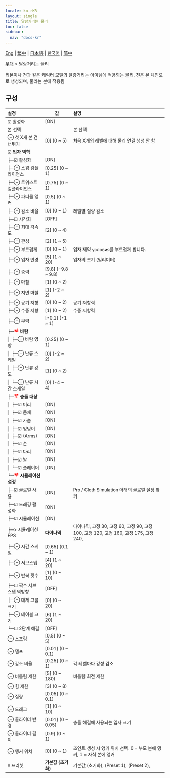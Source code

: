 ```yaml
---
locale: ko-rKR
layout: single
title: 달랑거리는 물리
toc: false
sidebar:
  nav: "docs-kr"
---
```

[Eng](/dancexr/menu/2025.5/stage/cloth_physics) | [繁中](/tw/dancexr/menu/2025.5/stage/cloth_physics) | [日本語](/jp/dancexr/menu/2025.5/stage/cloth_physics) | [한국어](/kr/dancexr/menu/2025.5/stage/cloth_physics) | [简中](/zh/dancexr/menu/2025.5/stage/cloth_physics)

[무대](../menu#무대) > 달랑거리는 물리

리본이나 천과 같은 캐릭터 모델의 달랑거리는 아이템에 적용되는 물리. 천은 본 체인으로 생성되며, 물리는 본에 적용됨

## 구성

| 설정 | 값 | 설명 |
| :--- | --- | :--- |
| ☑ 활성화 | [ON] | 
|  본 선택 || 본 선택
| ⊖ 첫 X개 본 건너뛰기 | [0] (0 ~ 5) | 처음 X개의 레벨에 대해 물리 연결 생성 안 함
| ☑ **입자 역학** | | 
| ├─☑ 활성화 | [ON] | 
| ├─⊖ 스윙 컴플라이언스 | [0.25] (0 ~ 1) | 
| ├─⊖ 트위스트 컴플라이언스 | [0.75] (0 ~ 1) | 
| ├─⊖ 파티클 앵커 | [0.5] (0 ~ 1) | 
| ├─⊖ 감소 비율 | [0] (0 ~ 1) | 레벨별 질량 감소
| ├─☐ 시각화 | [OFF] | 
| ├─⊖ 최대 각속도 | [2] (0 ~ 4) | 
| ├─⊖ 관성 | [2] (1 ~ 5) | 
| ├─⊖ 부드럽게 | [0] (0 ~ 1) | 입자 제약 условия를 부드럽게 합니다.
| ├─⊖ 입자 반경 | [5] (1 ~ 20) | 입자의 크기 (밀리미터)
| ├─⊖ 중력 | [9.8] (-9.8 ~ 9.8) | 
| ├─⊖ 마찰 | [1] (0 ~ 2) | 
| ├─⊖ 지면 마찰 | [1] (-2 ~ 2) | 
| ├─⊖ 공기 저항 | [0] (0 ~ 2) | 공기 저항력
| ├─⊖ 수중 저항 | [1] (0 ~ 2) | 수중 저항력
| ├─⊖ 부력 | [-0.1] (-1 ~ 1) | 
| ├─<img src="/images/icon/ic_tune.png" alt="tune icon"/> **바람** | | 
| │ ├─⊖ 바람 영향 | [0.25] (0 ~ 1) | 
| │ ├─⊖ 난류 스케일 | [0] (-2 ~ 2) | 
| │ ├─⊖ 난류 강도 | [1] (0 ~ 2) | 
| │ └─⊖ 난류 시간 스케일 | [0] (-4 ~ 4) | 
| ├─<img src="/images/icon/ic_tune.png" alt="tune icon"/> **충돌 대상** | | 
| │ ├─☑ 머리 | [ON] | 
| │ ├─☑ 몸체 | [ON] | 
| │ ├─☑ 가슴 | [ON] | 
| │ ├─☑ 엉덩이 | [ON] | 
| │ ├─☑ (Arms) | [ON] | 
| │ ├─☑ 손 | [ON] | 
| │ ├─☑ 다리 | [ON] | 
| │ ├─☑ 발 | [ON] | 
| │ └─☑ 플레이어 | [ON] | 
| └─<img src="/images/icon/ic_tune.png" alt="tune icon"/> **시뮬레이션 설정** | | 
|   ├─☑ 글로벌 사용 | [ON] | Pro / Cloth Simulation 아래의 글로벌 설정 찾기
|   ├─☑ 드래깅 활성화 | [ON] | 
|   ├─☑ 시뮬레이션 | [ON] | 
|   ├─> 시뮬레이션 FPS | **다이나믹** | 다이나믹, 고정 30, 고정 60, 고정 90, 고정 100, 고정 120, 고정 160, 고정 175, 고정 240,  |
|   ├─⊖ 시간 스케일 | [0.65] (0.1 ~ 1) | 
|   ├─⊖ 서브스텝 | [4] (1 ~ 20) | 
|   ├─⊖ 반복 횟수 | [1] (0 ~ 10) | 
|   ├─☐ 짝수 서브스텝 역방향 | [OFF] | 
|   ├─⊖ 대체 그룹 크기 | [0] (0 ~ 20) | 
|   ├─⊖ 테이블 크기 | [6] (1 ~ 20) | 
|   └─☐ 2단계 해결 | [OFF] | 
| ⊖ 스프링 | [0.5] (0 ~ 5) | 
| ⊖ 댐프 | [0.01] (0 ~ 0.1) | 
| ⊖ 감소 비율 | [0.25] (0 ~ 1) | 각 레벨마다 강성 감소
| ⊖ 비틀림 제한 | [5] (0 ~ 180) | 비틀림 회전 제한
| ⊖ 힘 제한 | [3] (0 ~ 8) | 
| ⊖ 질량 | [0.05] (0 ~ 0.1) | 
| ⊖ 드래그 | [1] (0 ~ 10) | 
| ⊖ 콜라이더 반경 | [0.01] (0 ~ 0.05) | 충돌 해결에 사용되는 입자 크기
| ⊖ 콜라이더 길이 | [0.9] (0 ~ 1) | 
| ⊖ 앵커 위치 | [0] (0 ~ 1) | 조인트 생성 시 앵커 위치 선택. 0 = 부모 본에 앵커, 1 = 자식 본에 앵커
| ≡ 프리셋 | **기본값 (초기화)** | 기본값 (초기화), (Preset 1), (Preset 2),  |
